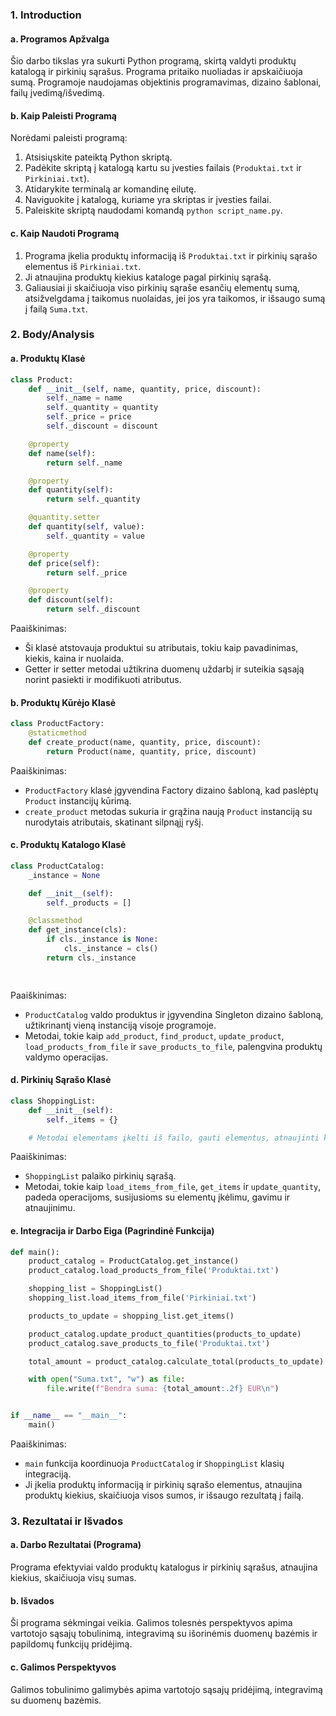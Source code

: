 ### 1. Introduction

#### a. Programos Apžvalga
Šio darbo tikslas yra sukurti Python programą, skirtą valdyti produktų katalogą ir pirkinių sąrašus. Programa pritaiko nuoliadas ir apskaičiuoja sumą. Programoje naudojamas objektinis programavimas, 
dizaino šablonai, failų įvedimą/išvedimą.

#### b. Kaip Paleisti Programą
Norėdami paleisti programą:
1. Atsisiųskite pateiktą Python skriptą.
2. Padėkite skriptą į katalogą kartu su įvesties failais (`Produktai.txt` ir `Pirkiniai.txt`).
3. Atidarykite terminalą ar komandinę eilutę.
4. Naviguokite į katalogą, kuriame yra skriptas ir įvesties failai.
5. Paleiskite skriptą naudodami komandą `python script_name.py`.

#### c. Kaip Naudoti Programą
1. Programa įkelia produktų informaciją iš `Produktai.txt` ir pirkinių sąrašo elementus iš `Pirkiniai.txt`.
2. Ji atnaujina produktų kiekius kataloge pagal pirkinių sąrašą.
3. Galiausiai ji skaičiuoja viso pirkinių sąraše esančių elementų sumą, atsižvelgdama į taikomus nuolaidas, jei jos yra taikomos, ir išsaugo sumą į failą `Suma.txt`.

### 2. Body/Analysis

#### a. Produktų Klasė
```python
class Product:
    def __init__(self, name, quantity, price, discount):
        self._name = name
        self._quantity = quantity
        self._price = price
        self._discount = discount

    @property
    def name(self):
        return self._name

    @property
    def quantity(self):
        return self._quantity

    @quantity.setter
    def quantity(self, value):
        self._quantity = value

    @property
    def price(self):
        return self._price

    @property
    def discount(self):
        return self._discount
```
Paaiškinimas:
- Ši klasė atstovauja produktui su atributais, tokiu kaip pavadinimas, kiekis, kaina ir nuolaida.
- Getter ir setter metodai užtikrina duomenų uždarbį ir suteikia sąsają norint pasiekti ir modifikuoti atributus.

#### b. Produktų Kūrėjo Klasė
```python
class ProductFactory:
    @staticmethod
    def create_product(name, quantity, price, discount):
        return Product(name, quantity, price, discount)
```
Paaiškinimas:
- `ProductFactory` klasė įgyvendina Factory dizaino šabloną, kad paslėptų `Product` instancijų kūrimą.
- `create_product` metodas sukuria ir grąžina naują `Product` instanciją su nurodytais atributais, skatinant silpnąjį ryšį.

#### c. Produktų Katalogo Klasė
```python
class ProductCatalog:
    _instance = None

    def __init__(self):
        self._products = []

    @classmethod
    def get_instance(cls):
        if cls._instance is None:
            cls._instance = cls()
        return cls._instance

  
```
Paaiškinimas:
- `ProductCatalog` valdo produktus ir įgyvendina Singleton dizaino šabloną, užtikrinantį vieną instanciją visoje programoje.
- Metodai, tokie kaip `add_product`, `find_product`, `update_product`, `load_products_from_file` ir `save_products_to_file`, palengvina produktų valdymo operacijas.

#### d. Pirkinių Sąrašo Klasė
```python
class ShoppingList:
    def __init__(self):
        self._items = {}

    # Metodai elementams įkelti iš failo, gauti elementus, atnaujinti kiekius...
```
Paaiškinimas:
- `ShoppingList` palaiko pirkinių sąrašą.
- Metodai, tokie kaip `load_items_from_file`, `get_items` ir `update_quantity`, padeda operacijoms, susijusioms su elementų įkėlimu, gavimu ir atnaujinimu.

#### e. Integracija ir Darbo Eiga (Pagrindinė Funkcija)
```python
def main():
    product_catalog = ProductCatalog.get_instance()
    product_catalog.load_products_from_file('Produktai.txt')

    shopping_list = ShoppingList()
    shopping_list.load_items_from_file('Pirkiniai.txt')

    products_to_update = shopping_list.get_items()

    product_catalog.update_product_quantities(products_to_update)
    product_catalog.save_products_to_file('Produktai.txt')

    total_amount = product_catalog.calculate_total(products_to_update)

    with open("Suma.txt", "w") as file:
        file.write(f"Bendra suma: {total_amount:.2f} EUR\n")


if __name__ == "__main__":
    main()
```
Paaiškinimas:
- `main` funkcija koordinuoja `ProductCatalog` ir `ShoppingList` klasių integraciją.
- Ji įkelia produktų informaciją ir pirkinių sąrašo elementus, atnaujina produktų kiekius, skaičiuoja visos sumos, ir išsaugo rezultatą į failą.

### 3. Rezultatai ir Išvados

#### a. Darbo Rezultatai (Programa)
Programa efektyviai valdo produktų katalogus ir pirkinių sąrašus, atnaujina kiekius, skaičiuoja visų sumas.

#### b. Išvados
Ši programa sėkmingai veikia. Galimos tolesnės perspektyvos apima vartotojo sąsajų tobulinimą, integravimą su išorinėmis duomenų bazėmis ir papildomų funkcijų pridėjimą.

#### c. Galimos Perspektyvos
Galimos tobulinimo galimybės apima vartotojo sąsajų pridėjimą, integravimą su duomenų bazėmis. 
